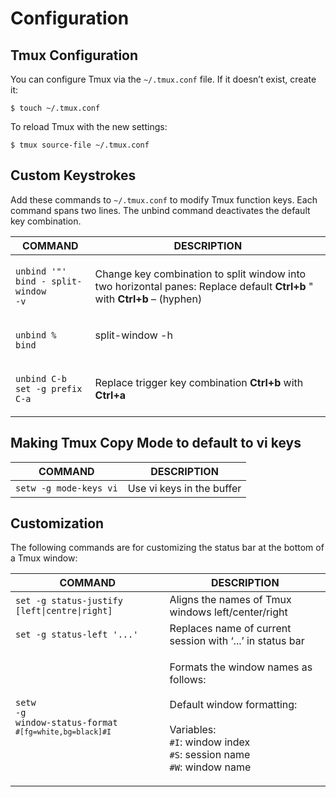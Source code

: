 # Configuration

## Tmux Configuration

You can configure Tmux via the `~/.tmux.conf` file. If it doesn’t exist, create it:

`$ touch ~/.tmux.conf`

To reload Tmux with the new settings:

`$ tmux source-file ~/.tmux.conf`

## Custom Keystrokes

Add these commands to `~/.tmux.conf` to modify Tmux function keys. Each command spans two lines. The unbind command deactivates the default key combination.

| **COMMAND**                                                           | **DESCRIPTION**                                                                                                            |
| --------------------------------------------------------------------- | -------------------------------------------------------------------------------------------------------------------------- |
| <p><code>unbind '"'</code><br><code>bind - split-window -v</code></p> | Change key combination to split window into two horizontal panes: Replace default **Ctrl+b** " with **Ctrl+b** – (hyphen)  |
| <p><code>unbind %</code><br><code>bind | split-window -h</code></p>   | Change key combination to split window into two vertical panes: Replace default **Ctrl+b** % with **Ctrl+b** `\|` (pipe)   |
| <p><code>unbind C-b</code><br><code>set -g prefix C-a</code></p>      | Replace trigger key combination **Ctrl+b** with **Ctrl+a**                                                                 |

## Making Tmux Copy Mode to default to vi keys

| **COMMAND**            | **DESCRIPTION**           |
| ---------------------- | ------------------------- |
| `setw -g mode-keys vi` | Use vi keys in the buffer |

## Customization

The following commands are for customizing the status bar at the bottom of a Tmux window:

| **COMMAND**                                                                                               | **DESCRIPTION**                                                                                                                                                                                   |
| --------------------------------------------------------------------------------------------------------- | ------------------------------------------------------------------------------------------------------------------------------------------------------------------------------------------------- |
| `set -g status-justify [left\|centre\|right]`                                                             | Aligns the names of Tmux windows left/center/right                                                                                                                                                |
| `set -g status-left '...'`                                                                                | Replaces name of current session with ‘...’  in status bar                                                                                                                                        |
| <p><code>setw -g</code><br><code>window-status-format</code><br><code>`#[fg=white,bg=black]#I`</code></p> | <p>Formats the window names as follows:<br><br>Default window formatting:<br><br>Variables:<br><code>#I</code>: window index<br><code>#S</code>: session name<br><code>#W</code>: window name</p> |
